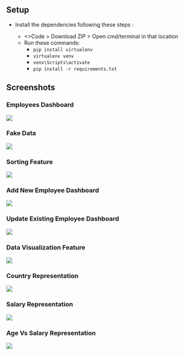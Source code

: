 ## Setup 

- Install the dependencies following these steps : 

  - <>Code > Download ZIP > Open cmd/terminal in that location
  - Run these commands:
    - `pip install virtualenv`
    - `virtualenv venv`
    - `venv\Scripts\activate`
    - `pip install -r requirements.txt`

## Screenshots

### Employees Dashboard
![](Screenshots/EmployeesData-NoData.png)

### Fake Data
![](Screenshots/EmployeesData-Data.png)

### Sorting Feature 
![](Screenshots/EmployeesData-Sort.png)

### Add New Employee Dashboard
![](Screenshots/AddEmployee.png)

### Update Existing Employee Dashboard
![](Screenshots/UpdateEmployee.png)

### Data Visualization Feature
![](Screenshots/DataVisualization.png)

### Country Representation
![](Screenshots/DataVisualization-Country.png)

### Salary Representation
![](Screenshots/DataVisualization-Salary.png)

### Age Vs Salary Representation
![](Screenshots/DataVisualization-AgeSalary.png)